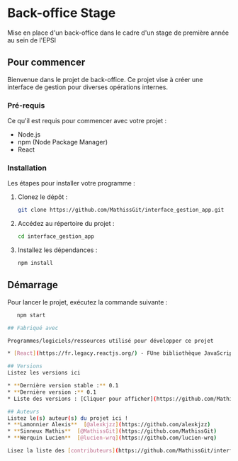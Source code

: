 # Back-office Stage

Mise en place d'un back-office dans le cadre d'un stage de première année au sein de l'EPSI

## Pour commencer

Bienvenue dans le projet de back-office. Ce projet vise à créer une interface de gestion pour diverses opérations internes.

### Pré-requis

Ce qu'il est requis pour commencer avec votre projet :

- Node.js
- npm (Node Package Manager)
- React

### Installation

Les étapes pour installer votre programme :

1. Clonez le dépôt :
   ```bash
   git clone https://github.com/MathissGit/interface_gestion_app.git

2. Accédez au répertoire du projet :
   ```bash
   cd interface_gestion_app

3. Installez les dépendances :
   ```bash
   npm install

## Démarrage

Pour lancer le projet, exécutez la commande suivante :
```bash
   npm start

## Fabriqué avec

Programmes/logiciels/ressources utilisé pour développer ce projet

* [React](https://fr.legacy.reactjs.org/) - FUne bibliothèque JavaScript pour créer des interfaces utilisateurs

## Versions
Listez les versions ici 

* **Dernière version stable :** 0.1
* **Dernière version :** 0.1
* Liste des versions : [Cliquer pour afficher](https://github.com/MathissGit/interface_gestion_app)

## Auteurs
Listez le(s) auteur(s) du projet ici !
* **Lamonnier Alexis**  [@alexkjzz](https://github.com/alexkjzz)
* **Sinneux Mathis**  [@MathissGit](https://github.com/MathissGit)
* **Werquin Lucien**  [@lucien-wrq](https://github.com/lucien-wrq)

Lisez la liste des [contributeurs](https://github.com/MathissGit/interface_gestion_app/graphs/contributors) pour voir qui à aidé au projet !
